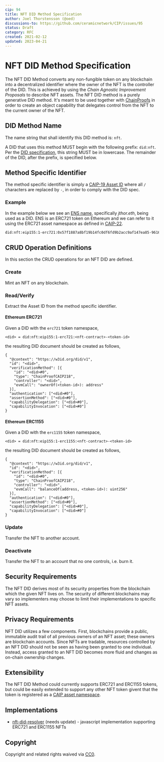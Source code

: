 ```yaml
---
cip: 94
title: NFT DID Method Specification
author: Joel Thorstensson (@oed)
discussions-to: https://github.com/ceramicnetwork/CIP/issues/95
status: Draft
category: RFC
created: 2021-02-12
updated: 2023-04-21
---
```


# NFT DID Method Specification

The NFT DID Method converts any non-fungible token on any blockchain into a decentralized identifier where the owner of the NFT is the controller of the DID. This is achieved by using the *Chain Agnostic Improvement Proposals* to describe NFT assets. The NFT DID method is a purely generative DID method. It's meant to be used together with [ChainProofs](https://github.com/ChainAgnostic/CAIPs/pull/218) in order to create an object capability that delegates control from the NFT to the current owner of the NFT.

## DID Method Name

The name string that shall identify this DID method is: `nft`.

A DID that uses this method MUST begin with the following prefix: `did:nft`. Per the [DID specification](https://w3c.github.io/did-core/), this string MUST be in lowercase. The remainder of the DID, after the prefix, is specified below.

## Method Specific Identifier

The method specific identifier is simply a [CAIP-19 Asset ID](https://github.com/ChainAgnostic/CAIPs/blob/master/CAIPs/caip-19.md) where all `/` characters are replaced by `-`, in order to comply with the DID spec.

### Example

In the example below we see an [ENS name](https://ens.domains/), specifically *jthor.eth*, being used as a DID. ENS is an ERC721 token on Ethereum and we can refer to it using the ERC721 asset namespace as defined in [CAIP-22](https://github.com/ChainAgnostic/CAIPs/blob/master/CAIPs/caip-22.md).

```sh
did:nft:eip155:1-erc721:0x57f1887a8bf19b14fc0df6fd9b2acc9af147ea85-96161218729996353997094449792539040731415990220743397894295225315809852060977
```

## CRUD Operation Definitions

In this section the CRUD operations for an NFT DID are defined.

### Create

Mint an NFT on any blockchain.

### Read/Verify

Extract the Asset ID from the method specific identifier. 

#### Ethereum ERC721

Given a DID with the `erc721` token namespace,

`<did> = did:nft:eip155:1-erc721:<nft-contract>-<token-id>`

the resulting DID document should be created as follows,

```jsonc
{
  "@context": "https://w3id.org/did/v1",
  "id": "<did>",
  "verificationMethod": [{
    "id": "<did>#0",
    "type": "ChainProofCAIP218",
    "controller": "<did>",
    "evmCall": "ownerOf(<token-id>): address"
  }],
  "authentication": ["<did>#0"],
  "assertionMethod": ["<did>#0"],
  "capabilityDelegation": ["<did>#0"],
  "capabilityInvocation": ["<did>#0"]
}
```

#### Ethereum ERC1155

Given a DID with the `erc1155` token namespace,

`<did> = did:nft:eip155:1-erc1155:<nft-contract>-<token-id>`

the resulting DID document should be created as follows,

```jsonc
{
  "@context": "https://w3id.org/did/v1",
  "id": "<did>",
  "verificationMethod": [{
    "id": "<did>#0",
    "type": "ChainProofCAIP218",
    "controller": "<did>",
    "evmCall": "balanceOf(address, <token-id>): uint256"
  }],
  "authentication": ["<did>#0"],
  "assertionMethod": ["<did>#0"],
  "capabilityDelegation": ["<did>#0"],
  "capabilityInvocation": ["<did>#0"]
}
```

### Update

Transfer the NFT to another account.

### Deactivate

Transfer the NFT to an account that no one controls, i.e. burn it.

## Security Requirements

The NFT DID derives most of its security properties from the blockchain which the given NFT lives on. The security of different blockchains may vary so implementers may choose to limit their implementations to specific NFT assets.

## Privacy Requirements

NFT DID utilizes a few components. First, blockchains provide a public, immutable audit trail of all previous owners of an NFT asset; these owners are blockchain accounts. Since NFTs are tradable, resources controlled by an NFT DID should not be seen as having been granted to one individual. Instead, access granted to an NFT DID becomes more fluid and changes as on-chain ownership changes.


## Extensibility

The NFT DID Method could currently supports ERC721 and ERC1155 tokens, but could be easily extended to support any other NFT token givent that the token is registered as a [CAIP asset namespace](https://github.com/ChainAgnostic/CAIPs/blob/master/CAIPs/caip-19.md).

## Implementations

* [nft-did-resolver](https://github.com/ceramicnetwork/nft-did-resolver/pull/1) (needs update) - javascript implementation supporting ERC721 and ERC1155 NFTs

## Copyright

Copyright and related rights waived via [CC0](https://creativecommons.org/publicdomain/zero/1.0/).
